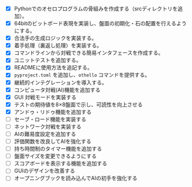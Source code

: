 - [x] Pythonでのオセロプログラムの骨組みを作成する（srcディレクトリを追加）。
- [x] 64bitのビットボード表現を実装し、盤面の初期化・石の配置を行えるようにする。
- [x] 合法手の生成ロジックを実装する。
- [x] 着手処理（裏返し処理）を実装する。
- [x] コマンドラインから対戦できる簡易インタフェースを作成する。
- [x] ユニットテストを追加する。
- [x] READMEに使用方法を追記する。
- [x] `pyproject.toml` を追加し、`othello` コマンドを提供する。
- [x] 継続的インテグレーションを導入する。
- [x] コンピュータ対戦(AI)機能を追加する
- [x] GUI 対戦モードを実装する
- [x] テストの期待値を8×8盤面で示し、可読性を向上させる
- [x] アンドゥ・リドゥ機能を追加する
- [ ] セーブ・ロード機能を実装する
- [ ] ネットワーク対戦を実装する
- [ ] AIの難易度設定を追加する
- [ ] 評価関数を改良してAIを強化する
- [ ] 持ち時間制のタイマー機能を追加する
- [ ] 盤面サイズを変更できるようにする
- [ ] スコアボードを表示する機能を追加する
- [ ] GUIのデザインを改善する
- [ ] オープニングブックを読み込んでAIの初手を強化する
